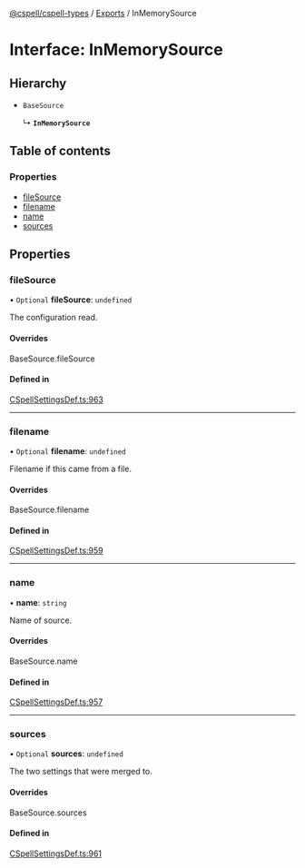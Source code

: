 [@cspell/cspell-types](../README.md) / [Exports](../modules.md) / InMemorySource

# Interface: InMemorySource

## Hierarchy

- `BaseSource`

  ↳ **`InMemorySource`**

## Table of contents

### Properties

- [fileSource](InMemorySource.md#filesource)
- [filename](InMemorySource.md#filename)
- [name](InMemorySource.md#name)
- [sources](InMemorySource.md#sources)

## Properties

### fileSource

• `Optional` **fileSource**: `undefined`

The configuration read.

#### Overrides

BaseSource.fileSource

#### Defined in

[CSpellSettingsDef.ts:963](https://github.com/streetsidesoftware/cspell/blob/875a61f/packages/cspell-types/src/CSpellSettingsDef.ts#L963)

___

### filename

• `Optional` **filename**: `undefined`

Filename if this came from a file.

#### Overrides

BaseSource.filename

#### Defined in

[CSpellSettingsDef.ts:959](https://github.com/streetsidesoftware/cspell/blob/875a61f/packages/cspell-types/src/CSpellSettingsDef.ts#L959)

___

### name

• **name**: `string`

Name of source.

#### Overrides

BaseSource.name

#### Defined in

[CSpellSettingsDef.ts:957](https://github.com/streetsidesoftware/cspell/blob/875a61f/packages/cspell-types/src/CSpellSettingsDef.ts#L957)

___

### sources

• `Optional` **sources**: `undefined`

The two settings that were merged to.

#### Overrides

BaseSource.sources

#### Defined in

[CSpellSettingsDef.ts:961](https://github.com/streetsidesoftware/cspell/blob/875a61f/packages/cspell-types/src/CSpellSettingsDef.ts#L961)

